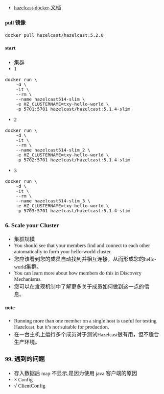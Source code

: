 <span  style="font-family: Simsun,serif; font-size: 17px; ">

- [hazelcast-docker-文档](https://docs.hazelcast.com/hazelcast/latest/getting-started/get-started-docker)

#### pull 镜像

~~~
docker pull hazelcast/hazelcast:5.2.0
~~~

#### start

- 集群
- 1

~~~
docker run \
    -d \
    -it \
    --rm \
    --name hazelcast514-slim \
    -e HZ_CLUSTERNAME=txy-hello-world \
    -p 5701:5701 hazelcast/hazelcast:5.1.4-slim
~~~

- 2

~~~
docker run \
    -d \
    -it \
    --rm \
    --name hazelcast514-slim_2 \
    -e HZ_CLUSTERNAME=txy-hello-world \
    -p 5702:5701 hazelcast/hazelcast:5.1.4-slim
~~~

- 3

~~~
docker run \
    -d \
    -it \
    --rm \
    --name hazelcast514-slim_3 \
    -e HZ_CLUSTERNAME=txy-hello-world \
    -p 5703:5701 hazelcast/hazelcast:5.1.4-slim
~~~

### 6. Scale your Cluster

- 集群规模
- You should see that your members find and connect to each other automatically to form your hello-world cluster.
- 您应该看到您的成员自动找到并相互连接，从而形成您的hello-world集群。
- You can learn more about how members do this in Discovery Mechanisms.
- 您可以在发现机制中了解更多关于成员如何做到这一点的信息。

#### note

- Running more than one member on a single host is useful for testing Hazelcast, but it’s not suitable for production.
- 在一台主机上运行多个成员对于测试Hazelcast很有用，但不适合生产环境。

### 99. 遇到的问题

- 存入数据后 map 不显示,是因为使用 java 客户端的原因
- × Config
- √ ClientConfig

</span>